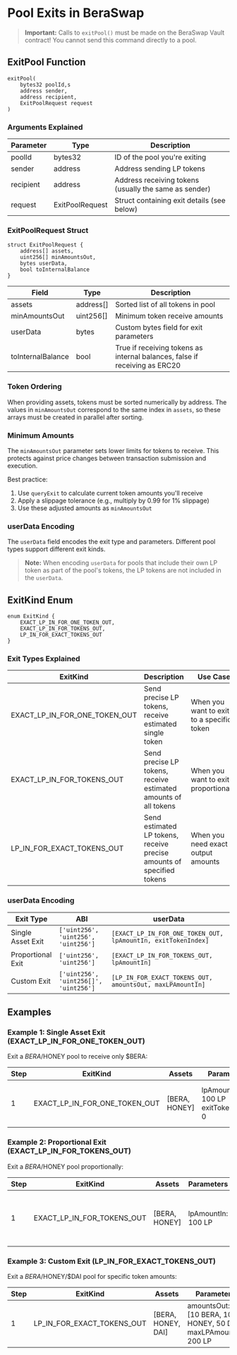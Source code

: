# Pool Exits in BeraSwap

> **Important:** Calls to `exitPool()` must be made on the BeraSwap Vault contract! You cannot send this command directly to a pool.
## ExitPool Function


```solidity
exitPool(
    bytes32 poolId,s
    address sender,
    address recipient,
    ExitPoolRequest request
)
```

### Arguments Explained

| Parameter | Type | Description |
|-----------|------|-------------|
| poolId | bytes32 | ID of the pool you're exiting |
| sender | address | Address sending LP tokens |
| recipient | address | Address receiving tokens (usually the same as sender) |
| request | ExitPoolRequest | Struct containing exit details (see below) |

### ExitPoolRequest Struct

```solidity
struct ExitPoolRequest {
    address[] assets,
    uint256[] minAmountsOut,
    bytes userData,
    bool toInternalBalance
}
```

| Field | Type | Description |
|-------|------|-------------|
| assets | address[] | Sorted list of all tokens in pool |
| minAmountsOut | uint256[] | Minimum token receive amounts |
| userData | bytes | Custom bytes field for exit parameters |
| toInternalBalance | bool | True if receiving tokens as internal balances, false if receiving as ERC20 |

### Token Ordering

When providing assets, tokens must be sorted numerically by address. The values in `minAmountsOut` correspond to the same index in `assets`, so these arrays must be created in parallel after sorting.

### Minimum Amounts

The `minAmountsOut` parameter sets lower limits for tokens to receive. This protects against price changes between transaction submission and execution.

Best practice:
1. Use `queryExit` to calculate current token amounts you'll receive
2. Apply a slippage tolerance (e.g., multiply by 0.99 for 1% slippage)
3. Use these adjusted amounts as `minAmountsOut`

### userData Encoding

The `userData` field encodes the exit type and parameters. Different pool types support different exit kinds.

> **Note:** When encoding `userData` for pools that include their own LP token as part of the pool's tokens, the LP tokens are not included in the `userData`.

## ExitKind Enum

```solidity
enum ExitKind {
    EXACT_LP_IN_FOR_ONE_TOKEN_OUT,
    EXACT_LP_IN_FOR_TOKENS_OUT,
    LP_IN_FOR_EXACT_TOKENS_OUT
}
```

### Exit Types Explained

| ExitKind | Description | Use Case |
|----------|-------------|-----------|
| EXACT_LP_IN_FOR_ONE_TOKEN_OUT | Send precise LP tokens, receive estimated single token | When you want to exit to a specific token |
| EXACT_LP_IN_FOR_TOKENS_OUT | Send precise LP tokens, receive estimated amounts of all tokens | When you want to exit proportionally |
| LP_IN_FOR_EXACT_TOKENS_OUT | Send estimated LP tokens, receive precise amounts of specified tokens | When you need exact output amounts |

### userData Encoding

| Exit Type | ABI | userData |
|-----------|-----|----------|
| Single Asset Exit | `['uint256', 'uint256', 'uint256']` | `[EXACT_LP_IN_FOR_ONE_TOKEN_OUT, lpAmountIn, exitTokenIndex]` |
| Proportional Exit | `['uint256', 'uint256']` | `[EXACT_LP_IN_FOR_TOKENS_OUT, lpAmountIn]` |
| Custom Exit | `['uint256', 'uint256[]', 'uint256']` | `[LP_IN_FOR_EXACT_TOKENS_OUT, amountsOut, maxLPAmountIn]` |

## Examples

### Example 1: Single Asset Exit (EXACT_LP_IN_FOR_ONE_TOKEN_OUT)

Exit a $BERA/$HONEY pool to receive only $BERA:

| Step | ExitKind | Assets | Parameters | Description |
|------|----------|--------|------------|-------------|
| 1 | EXACT_LP_IN_FOR_ONE_TOKEN_OUT | [BERA, HONEY] | lpAmountIn: 100 LP<br>exitTokenIndex: 0 | Send 100 LP tokens and receive estimated $BERA |

### Example 2: Proportional Exit (EXACT_LP_IN_FOR_TOKENS_OUT)

Exit a $BERA/$HONEY pool proportionally:

| Step | ExitKind | Assets | Parameters | Description |
|------|----------|--------|------------|-------------|
| 1 | EXACT_LP_IN_FOR_TOKENS_OUT | [BERA, HONEY] | lpAmountIn: 100 LP | Send 100 LP tokens and receive proportional amounts of both tokens |

### Example 3: Custom Exit (LP_IN_FOR_EXACT_TOKENS_OUT)

Exit a $BERA/$HONEY/$DAI pool for specific token amounts:

| Step | ExitKind | Assets | Parameters | Description |
|------|----------|--------|------------|-------------|
| 1 | LP_IN_FOR_EXACT_TOKENS_OUT | [BERA, HONEY, DAI] | amountsOut: [10 BERA, 100 HONEY, 50 DAI]<br>maxLPAmountIn: 200 LP | Receive exact token amounts, sending up to 200 LP |